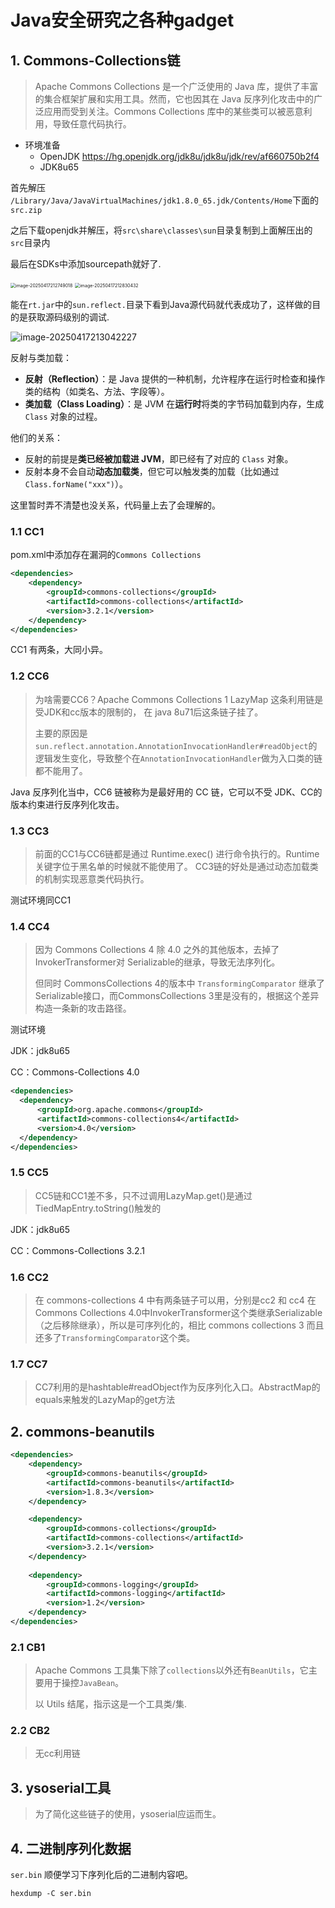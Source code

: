 # Java安全研究之各种gadget

## 1. Commons-Collections链

> Apache Commons Collections 是一个广泛使用的 Java 库，提供了丰富的集合框架扩展和实用工具。然而，它也因其在 Java 反序列化攻击中的广泛应用而受到关注。Commons Collections 库中的某些类可以被恶意利用，导致任意代码执行。

* 环境准备
  * OpenJDK https://hg.openjdk.org/jdk8u/jdk8u/jdk/rev/af660750b2f4
  * JDK8u65

首先解压 `/Library/Java/JavaVirtualMachines/jdk1.8.0_65.jdk/Contents/Home`下面的`src.zip` 

之后下载openjdk并解压，将`src\share\classes\sun`目录复制到上面解压出的`src`目录内 

最后在SDKs中添加sourcepath就好了.

<img src="https://cdn.jsdelivr.net/gh/Rain1er/images@main/img/image-20250417212749018.png" alt="image-20250417212749018" style="zoom:50%;" />

<img src="https://cdn.jsdelivr.net/gh/Rain1er/images@main/img/image-20250417212830432.png" alt="image-20250417212830432" style="zoom:50%;" />

能在`rt.jar`中的`sun.reflect.`目录下看到Java源代码就代表成功了，这样做的目的是获取源码级别的调试.

![image-20250417213042227](https://cdn.jsdelivr.net/gh/Rain1er/images@main/img/image-20250417213042227.png)

 反射与类加载：

- **反射（Reflection）**：是 Java 提供的一种机制，允许程序在运行时检查和操作类的结构（如类名、方法、字段等）。
- **类加载（Class Loading）**：是 JVM 在**运行时**将类的字节码加载到内存，生成 `Class` 对象的过程。

他们的关系：

- 反射的前提是**类已经被加载进 JVM**，即已经有了对应的 `Class` 对象。
- 反射本身不会自动**动态加载类**，但它可以触发类的加载（比如通过 `Class.forName("xxx")`）。

这里暂时弄不清楚也没关系，代码量上去了会理解的。

### 1.1 CC1

pom.xml中添加存在漏洞的`Commons Collections`

```xml
<dependencies>
    <dependency>
        <groupId>commons-collections</groupId>
        <artifactId>commons-collections</artifactId>
        <version>3.2.1</version>
    </dependency>
</dependencies>
```

CC1 有两条，大同小异。



### 1.2 CC6

> 为啥需要CC6？Apache Commons Collections 1  LazyMap 这条利用链是受JDK和cc版本的限制的， 在 java 8u71后这条链子挂了。
>
> 主要的原因是 `sun.reflect.annotation.AnnotationInvocationHandler#readObject`的逻辑发生变化，导致整个在`AnnotationInvocationHandler`做为入口类的链都不能用了。

Java 反序列化当中，CC6 链被称为是最好用的 CC 链，它可以不受 JDK、CC的版本约束进行反序列化攻击。

### 1.3 CC3

> 前面的CC1与CC6链都是通过 Runtime.exec() 进行命令执行的。Runtime关键字位于黑名单的时候就不能使用了。 CC3链的好处是通过动态加载类的机制实现恶意类代码执行。

测试环境同CC1



### 1.4 CC4

> 因为 Commons Collections 4 除 4.0 之外的其他版本，去掉了 InvokerTransformer对 Serializable的继承，导致无法序列化。
>
> 但同时 CommonsCollections 4的版本中 `TransformingComparator` 继承了 Serializable接口，而CommonsCollections 3里是没有的，根据这个差异构造一条新的攻击路径。

测试环境

JDK：jdk8u65

CC：Commons-Collections 4.0

```xml
<dependencies>
  <dependency>
      <groupId>org.apache.commons</groupId>
      <artifactId>commons-collections4</artifactId>
      <version>4.0</version>
  </dependency>
</dependencies>
```



### 1.5 CC5

> CC5链和CC1差不多，只不过调用LazyMap.get()是通过 TiedMapEntry.toString()触发的

JDK：jdk8u65

CC：Commons-Collections 3.2.1

### 1.6 CC2

> 在 commons-collections 4 中有两条链子可以用，分别是cc2 和 cc4  在Commons Collections 4.0中InvokerTransformer这个类继承Serializable（之后移除继承），所以是可序列化的，相比 commons collections 3 而且还多了`TransformingComparator`这个类。



### 1.7 CC7

> CC7利用的是hashtable#readObject作为反序列化入口。AbstractMap的equals来触发的LazyMap的get方法



## 2. commons-beanutils

```xml
<dependencies>
    <dependency>
        <groupId>commons-beanutils</groupId>
        <artifactId>commons-beanutils</artifactId>
        <version>1.8.3</version>
    </dependency>

    <dependency>
        <groupId>commons-collections</groupId>
        <artifactId>commons-collections</artifactId>
        <version>3.2.1</version>
    </dependency>
  
    <dependency>
        <groupId>commons-logging</groupId>
        <artifactId>commons-logging</artifactId>
        <version>1.2</version>
    </dependency>
</dependencies>
```



### 2.1 CB1

> Apache Commons 工具集下除了`collections`以外还有`BeanUtils`，它主要用于操控`JavaBean`。
>
> 以 Utils 结尾，指示这是一个工具类/集.



### 2.2 CB2

> 无cc利用链



## 3. ysoserial工具

> 为了简化这些链子的使用，ysoserial应运而生。







## 4. 二进制序列化数据

`ser.bin` 顺便学习下序列化后的二进制内容吧。

```
hexdump -C ser.bin
```

